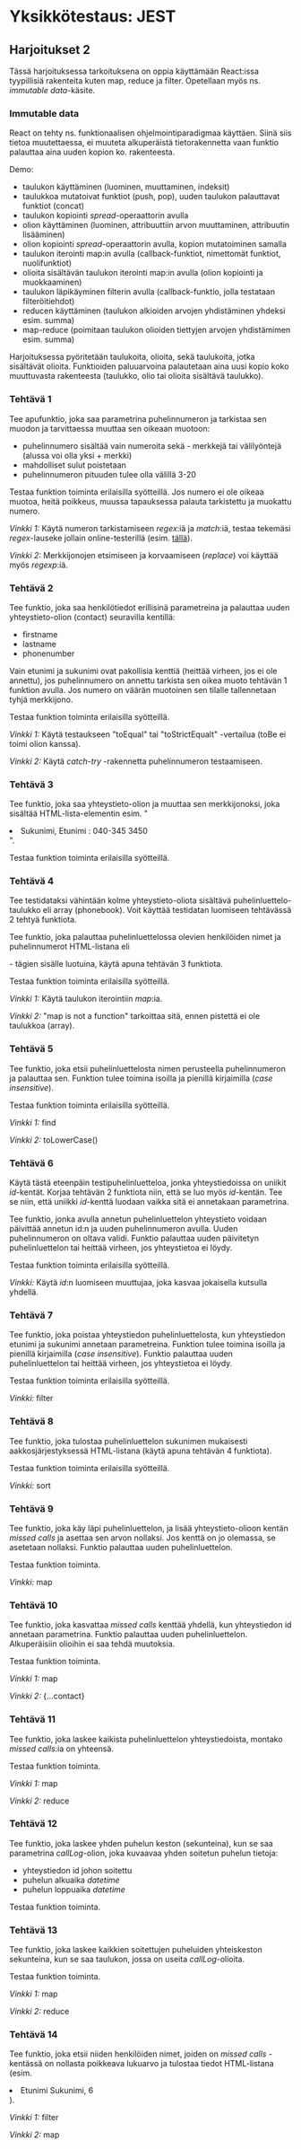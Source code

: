 # Yksikkötestaus: JEST

## Harjoitukset 2

Tässä harjoituksessa tarkoituksena on oppia käyttämään React:issa tyypillisiä rakenteita kuten map, reduce ja filter. Opetellaan myös ns. *immutable data*-käsite.

### Immutable data

React on tehty ns. funktionaalisen ohjelmointiparadigmaa käyttäen. Siinä siis tietoa muutettaessa, ei muuteta alkuperäistä tietorakennetta vaan funktio palauttaa aina uuden kopion ko. rakenteesta.

Demo:
- taulukon käyttäminen (luominen, muuttaminen, indeksit)
- taulukkoa mutatoivat funktiot (push, pop), uuden taulukon palauttavat funktiot (concat)
- taulukon kopiointi *spread*-operaattorin avulla
- olion käyttäminen (luominen, attribuuttiin arvon muuttaminen, attribuutin lisääminen)
- olion kopiointi *spread*-operaattorin avulla, kopion mutatoiminen samalla
- taulukon iterointi map:in avulla (callback-funktiot, nimettomät funktiot, nuolifunktiot)
- olioita sisältävän taulukon iterointi map:in avulla (olion kopiointi ja muokkaaminen)
- taulukon läpikäyminen filterin avulla (callback-funktio, jolla testataan filteröitiehdot)
- reducen käyttäminen (taulukon alkioiden arvojen yhdistäminen yhdeksi esim. summa)
- map-reduce (poimitaan taulukon olioiden tiettyjen arvojen yhdistämimen esim. summa)

Harjoituksessa pyöritetään taulukoita, olioita, sekä taulukoita, jotka sisältävät olioita. Funktioiden paluuarvoina palautetaan aina uusi kopio koko muuttuvasta rakenteesta (taulukko, olio tai olioita sisältävä taulukko).

### Tehtävä 1

Tee apufunktio, joka saa parametrina puhelinnumeron ja tarkistaa sen muodon ja tarvittaessa muuttaa sen oikeaan muotoon:

- puhelinnumero sisältää vain numeroita sekä - merkkejä tai välilyöntejä (alussa voi olla yksi + merkki)
- mahdolliset sulut poistetaan
- puhelinnumeron pituuden tulee olla välillä 3-20

Testaa funktion toiminta erilaisilla syötteillä. Jos numero ei ole oikeaa muotoa, heitä poikkeus, muussa tapauksessa palauta tarkistettu ja muokattu numero.

*Vinkki 1:* Käytä numeron tarkistamiseen *regex*:iä ja *match*:iä, testaa tekemäsi *regex*-lauseke jollain online-testerillä (esim. [tällä](https://www.regextester.com/)).

*Vinkki 2:* Merkkijonojen etsimiseen ja korvaamiseen (*replace*) voi käyttää myös *regexp*:iä. 

### Tehtävä 2

Tee funktio, joka saa henkilötiedot erillisinä parametreina ja palauttaa uuden yhteystieto-olion (contact) seuravilla kentillä:

- firstname
- lastname
- phonenumber

Vain etunimi ja sukunimi ovat pakollisia kenttiä (heittää virheen, jos ei ole annettu), jos puhelinnumero on annettu tarkista sen oikea muoto tehtävän 1 funktion avulla. Jos numero on väärän muotoinen sen tilalle tallennetaan tyhjä merkkijono.

Testaa funktion toiminta erilaisilla syötteillä.

*Vinkki 1:* Käytä testaukseen "toEqual" tai "toStrictEqualt" -vertailua (toBe ei toimi olion kanssa).

*Vinkki 2:* Käytä *catch-try* -rakennetta puhelinnumeron testaamiseen. 

### Tehtävä 3

Tee funktio, joka saa yhteystieto-olion ja muuttaa sen merkkijonoksi, joka sisältää HTML-lista-elementin esim. "<li>Sukunimi, Etunimi : 040-345 3450</li>".

Testaa funktion toiminta erilaisilla syötteillä.

### Tehtävä 4

Tee testidataksi vähintään kolme yhteystieto-oliota sisältävä puhelinluettelo-taulukko eli array (phonebook). Voit käyttää testidatan luomiseen tehtävässä 2 tehtyä funktiota.

Tee funktio, joka palauttaa puhelinluettelossa olevien henkilöiden nimet ja puhelinnumerot HTML-listana eli <ul></ul> - tägien sisälle luotuina, käytä apuna tehtävän 3 funktiota.

Testaa funktion toiminta erilaisilla syötteillä.

*Vinkki 1:* Käytä taulukon iterointiin *map*:ia.

*Vinkki 2:* "map is not a function" tarkoittaa sitä, ennen pistettä ei ole taulukkoa (array).

### Tehtävä 5

Tee funktio, joka etsii puhelinluettelosta nimen perusteella puhelinnumeron ja palauttaa sen. Funktion tulee toimina isoilla ja pienillä kirjaimilla (*case insensitive*).

Testaa funktion toiminta erilaisilla syötteillä.

*Vinkki 1:* find

*Vinkki 2:* toLowerCase()

### Tehtävä 6

Käytä tästä eteenpäin testipuhelinluetteloa, jonka yhteystiedoissa on uniikit *id*-kentät. Korjaa tehtävän 2 funktiota niin, että se luo myös *id*-kentän. Tee se niin, että uniikki *id*-kenttä luodaan vaikka sitä ei annetakaan parametrina.

Tee funktio, jonka avulla annetun puhelinluettelon yhteystieto voidaan päivittää annetun id:n ja uuden puhelinnumeron avulla. Uuden puhelinnumeron on oltava validi. Funktio palauttaa uuden päivitetyn puhelinluettelon tai heittää virheen, jos yhteystietoa ei löydy.

Testaa funktion toiminta erilaisilla syötteillä.

*Vinkki:* Käytä *id*:n luomiseen muuttujaa, joka kasvaa jokaisella kutsulla yhdellä.

### Tehtävä 7

Tee funktio, joka poistaa yhteystiedon puhelinluettelosta, kun yhteystiedon etunimi ja sukunimi annetaan parametreina. Funktion tulee toimina isoilla ja pienillä kirjaimilla (*case insensitive*). Funktio palauttaa uuden puhelinluettelon tai heittää virheen, jos yhteystietoa ei löydy.

Testaa funktion toiminta erilaisilla syötteillä.

*Vinkki:* filter

### Tehtävä 8

Tee funktio, joka tulostaa puhelinluettelon sukunimen mukaisesti aakkosjärjestyksessä HTML-listana (käytä apuna tehtävän 4 funktiota).

Testaa funktion toiminta erilaisilla syötteillä.

*Vinkki:* sort

### Tehtävä 9

Tee funktio, joka käy läpi puhelinluettelon, ja lisää yhteystieto-olioon kentän *missed calls* ja asettaa sen arvon nollaksi. Jos kenttä on jo olemassa, se asetetaan nollaksi. Funktio palauttaa uuden puhelinluettelon.

Testaa funktion toiminta.

*Vinkki:* map

### Tehtävä 10

Tee funktio, joka kasvattaa *missed calls* kenttää yhdellä, kun yhteystiedon id annetaan parametrina. Funktio palauttaa uuden puhelinluettelon. Alkuperäisiin olioihin ei saa tehdä muutoksia.

Testaa funktion toiminta.

*Vinkki 1:* map

*Vinkki 2:* {...contact}

### Tehtävä 11

Tee funktio, joka laskee kaikista puhelinluettelon yhteystiedoista, montako *missed calls*:ia on yhteensä.

Testaa funktion toiminta.

*Vinkki 1:* map

*Vinkki 2:* reduce

### Tehtävä 12

Tee funktio, joka laskee yhden puhelun keston (sekunteina), kun se saa parametrina *callLog*-olion, joka kuvaavaa yhden soitetun puhelun tietoja:

- yhteystiedon id johon soitettu
- puhelun alkuaika *datetime*
- puhelun loppuaika *datetime*

Testaa funktion toiminta.

### Tehtävä 13

Tee funktio, joka laskee kaikkien soitettujen puheluiden yhteiskeston sekunteina, kun se saa taulukon, jossa on useita *callLog*-olioita.

Testaa funktion toiminta.

*Vinkki 1:* map

*Vinkki 2:* reduce

### Tehtävä 14

Tee funktio, joka etsii niiden henkilöiden nimet, joiden on *missed calls* -kentässä on nollasta poikkeava lukuarvo ja tulostaa tiedot HTML-listana (esim. <li>Etunimi Sukunimi, 6</li>).

*Vinkki 1:* filter

*Vinkki 2:* map
